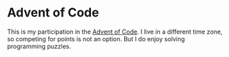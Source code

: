 # Advent of Code

This is my participation in the [Advent of Code](https://adventofcode.com/). I live in a different
time zone, so competing for points is not an option. But I do enjoy solving programming puzzles.
